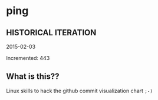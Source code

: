 # ping

## HISTORICAL ITERATION
2015-02-03

Incremented: 443

## What is this?? 
Linux skills to hack the github commit visualization chart `;-)`
